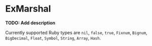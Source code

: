 # ExMarshal

**TODO: Add description**


Currently supported Ruby types are `nil`, `false`, `true`, `Fixnum`, `Bignum`, `BigDecimal`, `Float`, `Symbol`, `String`, `Array`, `Hash`.
